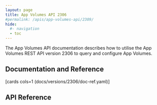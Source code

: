 ```yaml
---
layout: page
title: App Volumes API 2306
#permalink: /apis/app-volumes-api/2309/
hide:
  #- navigation
  - toc
---
```


The App Volumes API documentation describes how to utilise the App Volumes REST API version 2306 to query and configure App Volumes.

## Documentation and Reference

[cards cols=1 (docs/versions/2306/doc-ref.yaml)]

## API Reference

<swagger-ui src="swagger.json"/>
